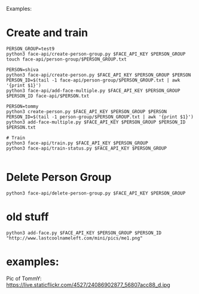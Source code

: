 Examples:

# Create and train
```
PERSON_GROUP=test9
python3 face-api/create-person-group.py $FACE_API_KEY $PERSON_GROUP
touch face-api/person-group/$PERSON_GROUP.txt 

PERSON=shiva
python3 face-api/create-person.py $FACE_API_KEY $PERSON_GROUP $PERSON
PERSON_ID=$(tail -1 face-api/person-group/$PERSON_GROUP.txt | awk '{print $1}')
python3 face-api/add-face-multiple.py $FACE_API_KEY $PERSON_GROUP $PERSON_ID face-api/$PERSON.txt

PERSON=tommy
python3 create-person.py $FACE_API_KEY $PERSON_GROUP $PERSON
PERSON_ID=$(tail -1 person-group/$PERSON_GROUP.txt | awk '{print $1}')
python3 add-face-multiple.py $FACE_API_KEY $PERSON_GROUP $PERSON_ID $PERSON.txt

# Train
python3 face-api/train.py $FACE_API_KEY $PERSON_GROUP
python3 face-api/train-status.py $FACE_API_KEY $PERSON_GROUP


```

# Delete Person Group

```
python3 face-api/delete-person-group.py $FACE_API_KEY $PERSON_GROUP
```

# old stuff

```
python3 add-face.py $FACE_API_KEY $PERSON_GROUP $PERSON_ID "http://www.lastcoolnameleft.com/mini/pics/me1.png"

```

# examples:
Pic of TommY: https://live.staticflickr.com/4527/24086902877_56807acc88_d.jpg